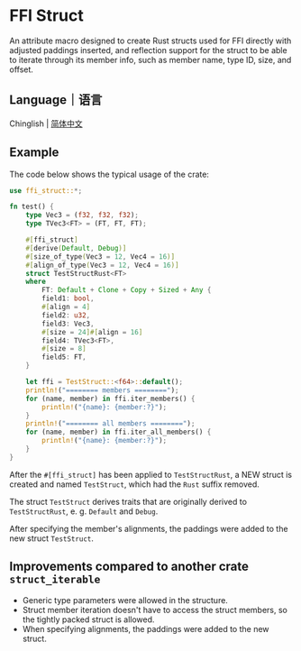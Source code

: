 # FFI Struct

An attribute macro designed to create Rust structs used for FFI directly with adjusted paddings inserted, and reflection support for the struct to be able to iterate through its member info, such as member name, type ID, size, and offset.

## Language｜语言

Chinglish | [简体中文](Readme-CN.md)

## Example

The code below shows the typical usage of the crate:

```Rust
use ffi_struct::*;

fn test() {
	type Vec3 = (f32, f32, f32);
	type TVec3<FT> = (FT, FT, FT);

	#[ffi_struct]
	#[derive(Default, Debug)]
	#[size_of_type(Vec3 = 12, Vec4 = 16)]
	#[align_of_type(Vec3 = 12, Vec4 = 16)]
	struct TestStructRust<FT>
	where
		FT: Default + Clone + Copy + Sized + Any {
		field1: bool,
		#[align = 4]
		field2: u32,
		field3: Vec3,
		#[size = 24]#[align = 16]
		field4: TVec3<FT>,
		#[size = 8]
		field5: FT,
	}

	let ffi = TestStruct::<f64>::default();
	println!("======== members ========");
	for (name, member) in ffi.iter_members() {
		println!("{name}: {member:?}");
	}
	println!("======== all members ========");
	for (name, member) in ffi.iter_all_members() {
		println!("{name}: {member:?}");
	}
}
```

After the `#[ffi_struct]` has been applied to `TestStructRust`, a NEW struct is created and named `TestStruct`, which had the `Rust` suffix removed.

The struct `TestStruct` derives traits that are originally derived to `TestStructRust`, e. g. `Default` and `Debug`.

After specifying the member's alignments, the paddings were added to the new struct `TestStruct`.

## Improvements compared to another crate `struct_iterable`

* Generic type parameters were allowed in the structure.
* Struct member iteration doesn't have to access the struct members, so the tightly packed struct is allowed.
* When specifying alignments, the paddings were added to the new struct.

